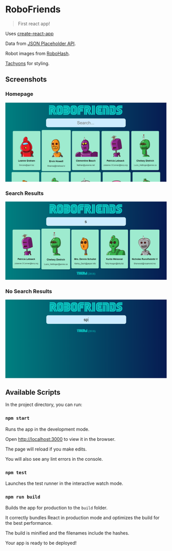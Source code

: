 # RoboFriends

> First react app!

Uses [create-react-app](https://github.com/facebook/create-react-app)

Data from [JSON Placeholder API](https://jsonplaceholder.typicode.com).

Robot images from [RoboHash](https://robohash.org).

[Tachyons](http://tachyons.io) for styling.

## Screenshots

### Homepage

![Home](./screenshots/robofriends1.png)

### Search Results

![Home](./screenshots/robofriends2.png)

### No Search Results

![Home](./screenshots/robofriends3.png)

## Available Scripts

In the project directory, you can run:

### `npm start`

Runs the app in the development mode.

Open [http://localhost:3000](http://localhost:3000) to view it in the browser.

The page will reload if you make edits.

You will also see any lint errors in the console.

### `npm test`

Launches the test runner in the interactive watch mode.

### `npm run build`

Builds the app for production to the `build` folder.

It correctly bundles React in production mode and optimizes the build for the best performance.

The build is minified and the filenames include the hashes.

Your app is ready to be deployed!
